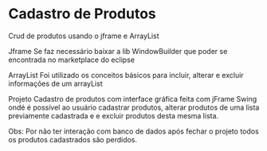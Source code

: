# Cadastro de Produtos
Crud de produtos usando o jframe e ArrayList

Jframe
Se faz necessário baixar a lib WindowBuilder que poder se encontrada no marketplace do eclipse

ArrayList
Foi utilizado os conceitos básicos para incluir, alterar e excluir informações de um arrayList

Projeto
Cadastro de produtos com interface gráfica feita com jFrame Swing ondé é possível ao usuário cadastrar produtos, alterar produtos de uma lista 
previamente cadastrada e e excluir produtos desta mesma lista.

Obs: Por não ter interação com banco de dados após fechar o projeto todos os produtos cadastrados são perdidos.
